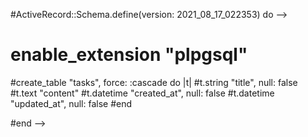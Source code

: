  #ActiveRecord::Schema.define(version: 2021_08_17_022353) do -->

 # enable_extension "plpgsql"

  #create_table "tasks", force: :cascade do |t|
  #t.string "title", null: false
  #t.text "content"
  #t.datetime "created_at", null: false
  #t.datetime "updated_at", null: false
  #end

#end -->
